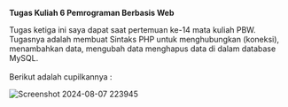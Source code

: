 **Tugas Kuliah 6 Pemrograman Berbasis Web**

Tugas ketiga ini saya dapat saat pertemuan ke-14 mata kuliah PBW. Tugasnya adalah membuat Sintaks PHP untuk menghubungkan (koneksi), menambahkan data, mengubah data menghapus data di dalam database MySQL. <br><br>
Berikut adalah cupilkannya :

![Screenshot 2024-08-07 223945](https://github.com/user-attachments/assets/aded9ff7-d521-435a-ae77-19a9a447c76f)
